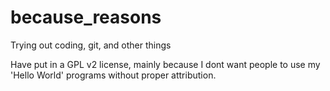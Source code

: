 because_reasons
===============

Trying out coding, git, and other things


Have put in a GPL v2 license, mainly because I dont want people to use my 'Hello World' programs without proper attribution.
